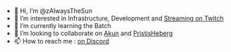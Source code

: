 - 👋 Hi, I’m @zAlwaysTheSun
- 👀 I’m interested in Infrastructure, Development and [Streaming on Twitch](https://twitch.tv/shoqapique)
- 🌱 I’m currently learning the Batch
- 💞️ I’m looking to collaborate on [Akun](https://akun.fr) and [PristisHeberg](https://pristis.fr)
- 📫 How to reach me : [on Discord](https://discord.gg/tsTKwX3Cpt)

